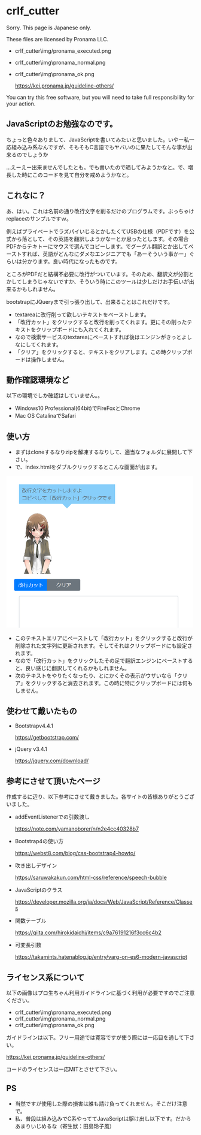 # crlf_cutter

Sorry. This page is Japanese only. 

These files are licensed by Pronama LLC.

* crlf_cutter\img/pronama_executed.png
* crlf_cutter\img\pronama_normal.png
* crlf_cutter\img\pronama_ok.png

    https://kei.pronama.jp/guideline-others/

You can try this free software, but you will need to take full responsibility for your action.

## JavaScriptのお勉強なのです。

ちょっと色々ありまして、JavaScriptを書いてみたいと思いました。いやー私一応組み込み系なんですが、そもそもC言語でもヤバいのに果たしてそんな事が出来るのでしょうか

…えーえー出来ませんでしたとも。でも書いたので晒してみようかなと。で、増長した時にこのコードを見て自分を戒めようかなと。

## これなに？

あ、はい。これは名前の通り改行文字を削るだけのプログラムです。ぶっちゃけreplaceのサンプルですｗ。

例えばプライベートでラズパイいじるとかしたくてUSBの仕様（PDFです）を公式から落として、その英語を翻訳しようかなーとか思ったとします。その場合PDFからテキトーにマウスで選んでコピーします。でグーグル翻訳とか出してペーストすれば、英語がどんなにダメなエンジニアでも「あーそういう事かー」ぐらいは分かります。良い時代になったものです。

ところがPDFだと結構不必要に改行がついています。そのため、翻訳文が分割とかしてしまうじゃないですか、そういう時にこのツールは少しだけお手伝いが出来るかもしれません。

bootstrapにJQueryまで引っ張り出して、出来ることはこれだけです。

* textareaに改行削って欲しいテキストをペーストします。
* 「改行カット」をクリックすると改行を削ってくれます。更にその削ったテキストをクリップボードにも入れてくれます。
* なので検索サービスのtextareaにペーストすれば後はエンジンがきっとよしなにしてくれます。
* 「クリア」をクリックすると、テキストをクリアします。この時クリップボードは操作しません。

## 動作確認環境など

以下の環境でしか確認はしていません。。

* Windows10 Professional(64bit)でFireFoxとChrome
* Mac OS CatalinaでSafari

## 使い方

* まずはcloneするなりzipを解凍するなりして、適当なフォルダに展開して下さい。
* で、index.htmlをダブルクリックするとこんな画面が出ます。

<img src="readme_pic/app1.png" width="500px">

* このテキストエリアにペーストして「改行カット」をクリックすると改行が削除された文字列に更新されます。そしてそれはクリップボードにも設定されます。
* なので「改行カット」をクリックしたその足で翻訳エンジンにペーストすると、良い感じに翻訳してくれるかもしれません。
* 次のテキストをやりたくなったり、とにかくその表示がウザいなら「クリア」をクリックすると消去されます。この時に特にクリップボードには何もしません。

## 使わせて戴いたもの

* Bootstrapv4.4.1

    https://getbootstrap.com/

* jQuery v3.4.1

    https://jquery.com/download/

## 参考にさせて頂いたページ

作成するに辺り、以下参考にさせて戴きました。各サイトの皆様ありがとうございました。

* addEventListenerでの引数渡し

    https://note.com/yamanoborer/n/n2e4cc40328b7

* Bootstrap4の使い方

    https://webst8.com/blog/css-bootstrap4-howto/

* 吹き出しデザイン

    https://saruwakakun.com/html-css/reference/speech-bubble

* JavaScriptのクラス

    https://developer.mozilla.org/ja/docs/Web/JavaScript/Reference/Classes

* 関数テーブル
    
    https://qiita.com/hirokidaichi/items/c9a76191216f3cc6c4b2

* 可変長引数

    https://takamints.hatenablog.jp/entry/varg-on-es6-modern-javascript


## ライセンス系について

以下の画像はプロ生ちゃん利用ガイドラインに基づく利用が必要ですのでご注意ください。

* crlf_cutter\img\pronama_executed.png
* crlf_cutter\img\pronama_normal.png
* crlf_cutter\img\pronama_ok.png

ガイドラインは以下。フリー用途では寛容ですが使う際には一応目を通して下さい。

https://kei.pronama.jp/guideline-others/

コードのライセンスは一応MITとさせて下さい。

## PS

* 当然ですが使用した際の損害は誰も請け負ってくれません。そこだけ注意で。
* 私、普段は組み込みでC系やっててJavaScriptは駆け出し以下です。だからあまりいじめるな（寄生獣：田島玲子風）
